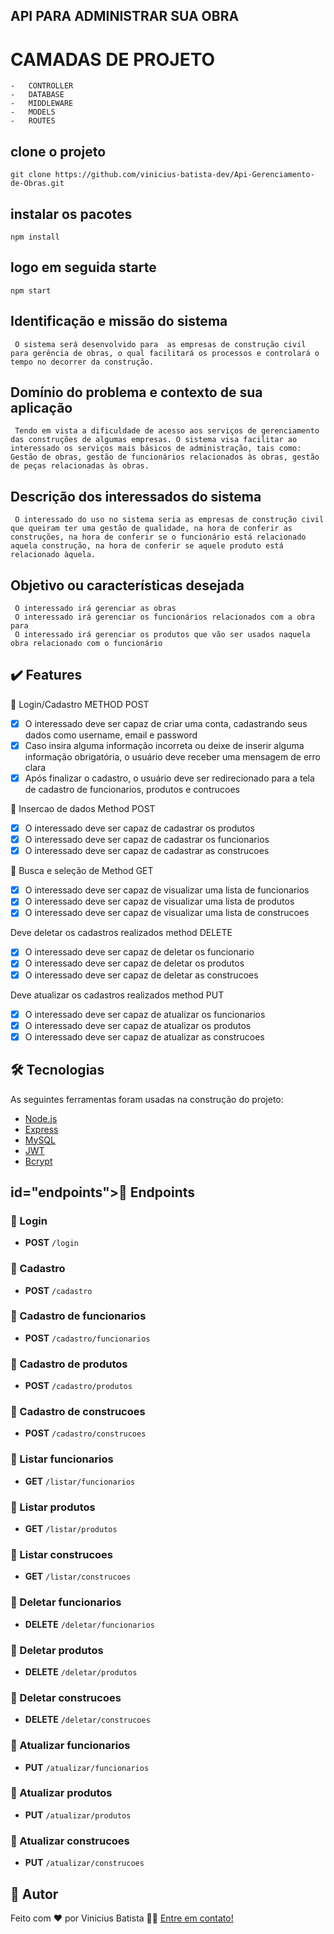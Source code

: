## API PARA ADMINISTRAR SUA OBRA

# CAMADAS DE PROJETO

    -   CONTROLLER
    -   DATABASE
    -   MIDDLEWARE
    -   MODELS
    -   ROUTES

## clone o projeto

    git clone https://github.com/vinicius-batista-dev/Api-Gerenciamento-de-Obras.git

## instalar os pacotes

    npm install

## logo em seguida starte

    npm start

## Identificação e missão do sistema

     O sistema será desenvolvido para  as empresas de construção civil  para gerência de obras, o qual facilitará os processos e controlará o tempo no decorrer da construção.

## Domínio do problema e contexto de sua aplicação

     Tendo em vista a dificuldade de acesso aos serviços de gerenciamento das construções de algumas empresas. O sistema visa facilitar ao interessado os serviços mais básicos de administração, tais como: Gestão de obras, gestão de funcionários relacionados às obras, gestão de peças relacionadas às obras.

## Descrição dos interessados do sistema

     O interessado do uso no sistema seria as empresas de construção civil que queiram ter uma gestão de qualidade, na hora de conferir as construções, na hora de conferir se o funcionário está relacionado aquela construção, na hora de conferir se aquele produto está relacionado àquela.

## Objetivo ou características desejada

     O interessado irá gerenciar as obras
     O interessado irá gerenciar os funcionários relacionados com a obra para
     O interessado irá gerenciar os produtos que vão ser usados naquela obra relacionado com o funcionário

<h2 id="features">✔️ Features</h2>

👤 Login/Cadastro METHOD POST

- [x] O interessado deve ser capaz de criar uma conta, cadastrando seus dados como username, email e password
- [x] Caso insira alguma informação incorreta ou deixe de inserir alguma informação obrigatória, o usuário deve receber uma mensagem de erro clara
- [x] Após finalizar o cadastro, o usuário deve ser redirecionado para a tela de cadastro de funcionarios, produtos e contrucoes

🔎 Insercao de dados Method POST

- [x] O interessado deve ser capaz de cadastrar os produtos
- [x] O interessado deve ser capaz de cadastrar os funcionarios
- [x] O interessado deve ser capaz de cadastrar as construcoes

🔎 Busca e seleção de Method GET

- [x] O interessado deve ser capaz de visualizar uma lista de funcionarios
- [x] O interessado deve ser capaz de visualizar uma lista de produtos
- [x] O interessado deve ser capaz de visualizar uma lista de construcoes

Deve deletar os cadastros realizados method DELETE

- [x] O interessado deve ser capaz de deletar os funcionario
- [x] O interessado deve ser capaz de deletar os produtos
- [x] O interessado deve ser capaz de deletar as construcoes

Deve atualizar os cadastros realizados method PUT

- [x] O interessado deve ser capaz de atualizar os funcionarios
- [x] O interessado deve ser capaz de atualizar os produtos
- [x] O interessado deve ser capaz de atualizar as construcoes

<h2 id="tecnologias">🛠 Tecnologias</h2>

As seguintes ferramentas foram usadas na construção do projeto:

- [Node.js](https://nodejs.org/en/)
- [Express](https://expressjs.com/pt-br/)
- [MySQL](https://www.mysql.com/)
- [JWT](https://jwt.io/)
- [Bcrypt](https://www.npmjs.com/package/bcrypt)

<h2> id="endpoints">🚀 Endpoints</h2>

<h3>🔑 Login</h3>

- **POST** `/login`

<h3>🔑 Cadastro</h3>

- **POST** `/cadastro`

<h3>🔑 Cadastro de funcionarios</h3>

- **POST** `/cadastro/funcionarios`

<h3>🔑 Cadastro de produtos</h3>

- **POST** `/cadastro/produtos`

<h3>🔑 Cadastro de construcoes</h3>

- **POST** `/cadastro/construcoes`

<h3>🔑 Listar funcionarios</h3>

- **GET** `/listar/funcionarios`

<h3>🔑 Listar produtos</h3>

- **GET** `/listar/produtos`

<h3>🔑 Listar construcoes</h3>

- **GET** `/listar/construcoes`

<h3>🔑 Deletar funcionarios</h3>

- **DELETE** `/deletar/funcionarios`

<h3>🔑 Deletar produtos</h3>

- **DELETE** `/deletar/produtos`

<h3>🔑 Deletar construcoes</h3>

- **DELETE** `/deletar/construcoes`

<h3>🔑 Atualizar funcionarios</h3>

- **PUT** `/atualizar/funcionarios`

<h3>🔑 Atualizar produtos</h3>

- **PUT** `/atualizar/produtos`

<h3>🔑 Atualizar construcoes</h3>

- **PUT** `/atualizar/construcoes`

<h2 id="autor">🦸 Autor</h2>

Feito com ❤️ por Vinicius Batista 👋🏽 [Entre em contato!](https://www.linkedin.com/in/vinicius-batista-9b1b3b1b3/)
